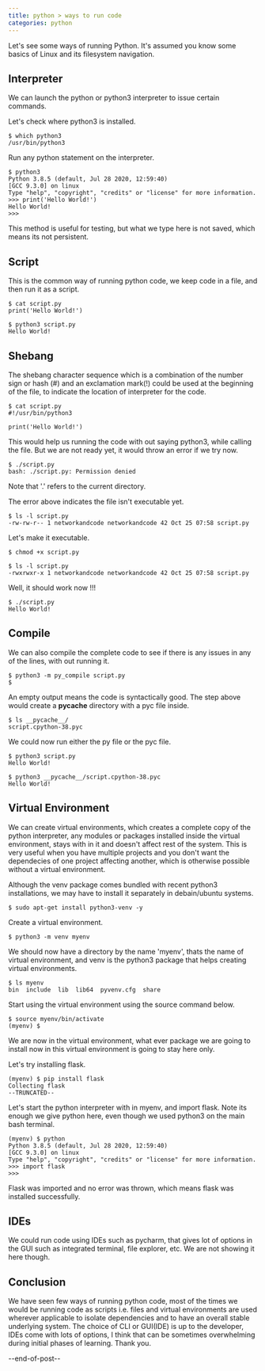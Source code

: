 ```yaml
---
title: python > ways to run code
categories: python
---
```


Let's see some ways of running Python. It's assumed you know some basics of Linux and its filesystem navigation.

## Interpreter

We can launch the python or python3 interpreter to issue certain commands.

Let's check where python3 is installed.
```
$ which python3
/usr/bin/python3
```

Run any python statement on the interpreter.
```
$ python3
Python 3.8.5 (default, Jul 28 2020, 12:59:40) 
[GCC 9.3.0] on linux
Type "help", "copyright", "credits" or "license" for more information.
>>> print('Hello World!')
Hello World!
>>> 
```

This method is useful for testing, but what we type here is not saved, which means its not persistent.

## Script

This is the common way of running python code, we keep code in a file, and then run it as a script.
```
$ cat script.py 
print('Hello World!')

$ python3 script.py 
Hello World!
```

## Shebang
The shebang character sequence which is a combination of the number sign or hash (#) and an exclamation mark(!) could be used at the 
beginning of the file, to indicate the location of interpreter for the code.
```
$ cat script.py 
#!/usr/bin/python3

print('Hello World!')
```

This would help us running the code with out saying python3, while calling the file. But we are not ready yet, it would throw an error if we 
try now.
```
$ ./script.py
bash: ./script.py: Permission denied
```
Note that '.' refers to the current directory.

The error above indicates the file isn't executable yet.
```
$ ls -l script.py 
-rw-rw-r-- 1 networkandcode networkandcode 42 Oct 25 07:58 script.py
```

Let's make it executable.
```
$ chmod +x script.py 

$ ls -l script.py 
-rwxrwxr-x 1 networkandcode networkandcode 42 Oct 25 07:58 script.py
```

Well, it should work now !!!
```
$ ./script.py 
Hello World!
```

## Compile
We can also compile the complete code to see if there is any issues in any of the lines, with out running it.
```
$ python3 -m py_compile script.py 
$
```

An empty output means the code is syntactically good. The step above would create a __pycache__ directory with a pyc file inside.
```
$ ls __pycache__/
script.cpython-38.pyc
```

We could now run either the py file or the pyc file.
```
$ python3 script.py 
Hello World!

$ python3 __pycache__/script.cpython-38.pyc 
Hello World!
```

## Virtual Environment
We can create virtual environments, which creates a complete copy of the python interpreter, any modules or packages installed inside the virtual 
environment, stays with in it and doesn't affect rest of the system. This is very useful when you have multiple projects and you don't want 
the dependecies of one project affecting another, which is otherwise possible without a virtual environment.

Although the venv package comes bundled with recent python3 installations, we may have to install it separately in debain/ubuntu systems.
```
$ sudo apt-get install python3-venv -y

```

Create a virtual environment.
```
$ python3 -m venv myenv
```

We should now have a directory by the name 'myenv', thats the name of virtual environment, and venv is the python3 package that helps 
creating virtual environments.
```
$ ls myenv
bin  include  lib  lib64  pyvenv.cfg  share
```

Start using the virtual environment using the source command below.
```
$ source myenv/bin/activate
(myenv) $ 
```

We are now in the virtual environment, what ever package we are going to install now in this virtual environment is going to stay here only.

Let's try installing flask.
```
(myenv) $ pip install flask
Collecting flask
--TRUNCATED--
```

Let's start the python interpreter with in myenv, and import flask. Note its enough we give python here, even though we used python3 on the 
main bash terminal.
```
(myenv) $ python
Python 3.8.5 (default, Jul 28 2020, 12:59:40) 
[GCC 9.3.0] on linux
Type "help", "copyright", "credits" or "license" for more information.
>>> import flask
>>> 
```

Flask was imported and no error was thrown, which means flask was installed successfully.

## IDEs
We could run code using IDEs such as pycharm, that gives lot of options in the GUI such as integrated terminal, file explorer, etc. We are 
not showing it here though.

## Conclusion
We have seen few ways of running python code, most of the times we would be running code as scripts i.e. files and virtual environments are 
used wherever applicable to isolate dependencies and to have an overall stable underlying system. The choice of CLI or GUI(IDE) is up to the 
developer, IDEs come with lots of options, I think that can be sometimes overwhelming during initial phases of learning. Thank you.

--end-of-post--
```





